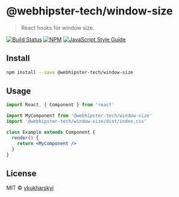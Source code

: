 # @webhipster-tech/window-size

> React hooks for window size.

[![Build Status](https://travis-ci.com/ykukharskyi/window-size.svg?branch=master)](https://travis-ci.com/ykukharskyi/window-size)
[![NPM](https://img.shields.io/npm/v/@webhipster-tech/window-size.svg)](https://www.npmjs.com/package/@webhipster-tech/window-size)
[![JavaScript Style Guide](https://img.shields.io/badge/code_style-standard-brightgreen.svg)](https://standardjs.com)

## Install

```bash
npm install --save @webhipster-tech/window-size
```

## Usage

```jsx
import React, { Component } from 'react'

import MyComponent from '@webhipster-tech/window-size'
import '@webhipster-tech/window-size/dist/index.css'

class Example extends Component {
  render() {
    return <MyComponent />
  }
}
```

## License

MIT © [ykukharskyi](https://github.com/ykukharskyi)
